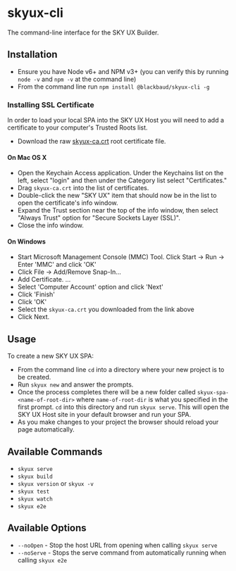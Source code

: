 # skyux-cli
The command-line interface for the SKY UX Builder.

## Installation

- Ensure you have Node v6+ and NPM v3+ (you can verify this by running `node -v` and `npm -v` at the command line)
- From the command line run `npm install @blackbaud/skyux-cli -g`

### Installing SSL Certificate
In order to load your local SPA into the SKY UX Host you will need to add a certificate to your computer's Trusted Roots list.

- Download the raw [skyux-ca.crt](https://raw.githubusercontent.com/blackbaud/skyux-builder/master/ssl/skyux-ca.crt) root certificate file.

#### On Mac OS X

- Open the Keychain Access application.  Under the Keychains list on the left, select "login" and then under the Category list select "Certificates."
- Drag `skyux-ca.crt` into the list of certificates.
- Double-click the new "SKY UX" item that should now be in the list to open the certificate's info window.
- Expand the Trust section near the top of the info window, then select "Always Trust" option for "Secure Sockets Layer (SSL)".
- Close the info window.

#### On Windows

- Start Microsoft Management Console (MMC) Tool. Click Start -> Run -> Enter 'MMC' and click 'OK'
- Click File -> Add/Remove Snap-In...
- Add Certificate. ...
- Select 'Computer Account' option and click 'Next'
- Click 'Finish'
- Click 'OK'
- Select the `skyux-ca.crt` you downloaded from the link above
- Click Next.

## Usage

To create a new SKY UX SPA:

- From the command line `cd` into a directory where your new project is to be created.
- Run `skyux new` and answer the prompts.
- Once the process completes there will be a new folder called `skyux-spa-<name-of-root-dir>` where `name-of-root-dir` is what you specified in the first prompt.  `cd` into this directory and run `skyux serve`.  This will open the SKY UX Host site in your default browser and run your SPA.
- As you make changes to your project the browser should reload your page automatically.

## Available Commands

- `skyux serve`
- `skyux build`
- `skyux version` or `skyux -v`
- `skyux test`
- `skyux watch`
- `skyux e2e`

## Available Options

- `--noOpen` - Stop the host URL from opening when calling `skyux serve`
- `--noServe` - Stops the serve command from automatically running when calling `skyux e2e`
